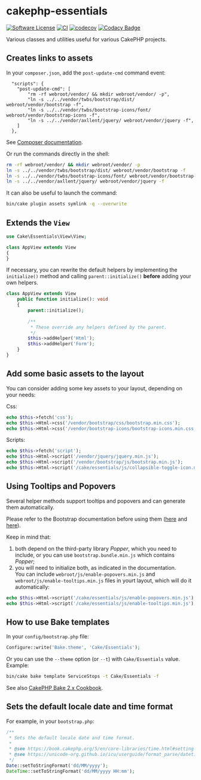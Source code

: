 # cakephp-essentials

[![Software License](https://img.shields.io/badge/license-MIT-brightgreen.svg?style=flat-square)](LICENSE.txt)
[![CI](https://github.com/mirko-pagliai/cakephp-essentials/actions/workflows/ci.yml/badge.svg)](https://github.com/mirko-pagliai/cakephp-essentials/actions/workflows/ci.yml)
[![codecov](https://codecov.io/gh/mirko-pagliai/cakephp-essentials/branch/master/graph/badge.svg?token=EG4qYNZrgi)](https://codecov.io/gh/mirko-pagliai/cakephp-essentials)
[![Codacy Badge](https://app.codacy.com/project/badge/Grade/5e537ce1da06450885c841799fb43c6a)](https://app.codacy.com/gh/mirko-pagliai/cakephp-essentials/dashboard?utm_source=gh&utm_medium=referral&utm_content=&utm_campaign=Badge_grade)

Various classes and utilities useful for various CakePHP projects.

## Creates links to assets
In your `composer.json`, add the `post-update-cmd` command event:
```
  "scripts": {
    "post-update-cmd": [
        "rm -rf webroot/vendor/ && mkdir webroot/vendor/ -p",
        "ln -s ../../vendor/twbs/bootstrap/dist/ webroot/vendor/bootstrap -f",
        "ln -s ../../vendor/twbs/bootstrap-icons/font/ webroot/vendor/bootstrap-icons -f",
        "ln -s ../../vendor/axllent/jquery/ webroot/vendor/jquery -f",
    ]
  },
```

See [Composer documentation](https://getcomposer.org/doc/articles/scripts.md#command-events).

Or run the commands directly in the shell:
```bash
rm -rf webroot/vendor/ && mkdir webroot/vendor/ -p
ln -s ../../vendor/twbs/bootstrap/dist/ webroot/vendor/bootstrap -f
ln -s ../../vendor/twbs/bootstrap-icons/font/ webroot/vendor/bootstrap-icons -f
ln -s ../../vendor/axllent/jquery/ webroot/vendor/jquery -f
```
It can also be useful to launch the command:
```bash
bin/cake plugin assets symlink -q --overwrite
```

## Extends the `View`
```php
use Cake\Essentials\View\View;

class AppView extends View
{
}
```

If necessary, you can rewrite the default helpers by implementing the `initialize()` method and calling
    `parent::initialize()` **before** adding your own helpers.

```php
class AppView extends View
    public function initialize(): void
    {
        parent::initialize();
    
        /**
         * These override any helpers defined by the parent.
         */
        $this->addHelper('Html');
        $this->addHelper('Form');
    }
}
```

## Add some basic assets to the layout
You can consider adding some key assets to your layout, depending on your needs:

Css:
```php
echo $this->fetch('css');
echo $this->Html->css('/vendor/bootstrap/css/bootstrap.min.css');
echo $this->Html->css('/vendor/bootstrap-icons/bootstrap-icons.min.css');
```

Scripts:
```php
echo $this->fetch('script');
echo $this->Html->script('/vendor/jquery/jquery.min.js');
echo $this->Html->script('/vendor/bootstrap/js/bootstrap.min.js');
echo $this->Html->script('/cake/essentials/js/collapsible-toggle-icon.min.js');
```

## Using Tooltips and Popovers

Several helper methods support tooltips and popovers and can generate them automatically.

Please refer to the Bootstrap documentation before using them ([here](https://getbootstrap.com/docs/5.3/components/popovers) and [here](https://getbootstrap.com/docs/5.3/components/tooltips)).

Keep in mind that:
1) both depend on the third-party library _Popper_, which you need to include, or you can use `bootstrap.bundle.min.js` which contains _Popper_;
2) you will need to initialize both, as indicated in the documentation.  
You can include `webroot/js/enable-popovers.min.js` and `webroot/js/enable-tooltips.min.js` files in yourt layout, which will do it automatically:
```php
echo $this->Html->script('/cake/essentials/js/enable-popovers.min.js');
echo $this->Html->script('/cake/essentials/js/enable-tooltips.min.js');
```

## How to use Bake templates
In your `config/bootstrap.php` file:
```php
Configure::write('Bake.theme', 'Cake/Essentials');
```

Or you can use the `--theme` option (or `--t`) with `Cake/Essentials` value.  
Example:
```bash
bin/cake bake template ServiceStops -t Cake/Essentials -f
```

See also [CakePHP Bake 2.x Cookbook](https://book.cakephp.org/bake/2/en/development.html#creating-a-bake-theme).

## Sets the default locale date and time format
For example, in your `bootstrap.php`:
```php
/**
 * Sets the default locale date and time format.
 *
 * @see https://book.cakephp.org/5/en/core-libraries/time.html#setting-the-default-locale-and-format-string
 * @see https://unicode-org.github.io/icu/userguide/format_parse/datetime/#datetime-format-syntax
 */
Date::setToStringFormat('dd/MM/yyyy');
DateTime::setToStringFormat('dd/MM/yyyy HH:mm');
```

